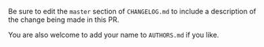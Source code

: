 Be sure to edit the `master` section of `CHANGELOG.md` to include a description
of the change being made in this PR.

You are also welcome to add your name to `AUTHORS.md` if you like.
